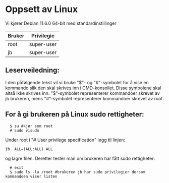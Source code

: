 # Oppsett av Linux

Vi kjører Debian 11.6.0 64-bit med standardinstillinger

| Bruker | Privilegie |
| ----------- | ----------- |
| root | super-user |
| jb | super-user |

## Leserveiledning:
I den påfølgende tekst vil vi bruke "$"- og "#"-symbolet for å vise en kommando slik den skal skrives inn i CMD-konsollet. Disse symbolene skal altså ikke skrives inn. "$"-symbolet representerer kommandoer skrevet av jb brukeren, mens "#"-symbolet representerer kommandoer skrevet av root.


## For å gi brukeren på Linux sudo rettigheter:
```
  $ su #kjør som root
  # sudo visudo
```
Under root i "# User privilege specification" legg til linjen:
```
jb  ALL=(ALL:ALL) ALL
```
og lagre filen.
Deretter tester man om brukeren har fått sudo rettigheter:
```
  # exit
  $ sudo ls -la /root #brukeren jb har sudo privilegier dersom kommandoen viser listen
```
